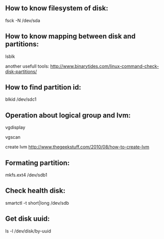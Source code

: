 How to know filesystem of disk:
-------------------------------
fsck -N /dev/sda

How to know mapping between disk and partitions:
------------------------------------------------
lsblk

another usefull tools: http://www.binarytides.com/linux-command-check-disk-partitions/

How to find partition id:
-------------------------

blkid /dev/sdc1


Operation about logical group and lvm:
--------------------------------------
vgdisplay

vgscan

create lvm http://www.thegeekstuff.com/2010/08/how-to-create-lvm


Formating partition:
--------------------
mkfs.ext4 /dev/sdb1

Check health disk:
------------------
 smartctl -t short|long /dev/sdb

Get disk uuid:
--------------
ls -l /dev/disk/by-uuid
